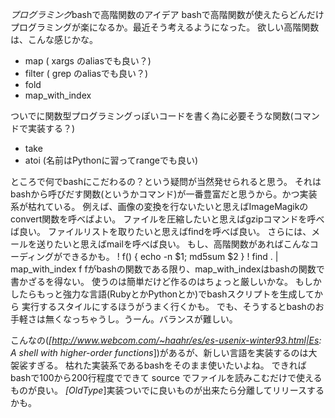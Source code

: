 *プログラミング*bashで高階関数のアイデア
bashで高階関数が使えたらどんだけプログラミングが楽になるか。最近そう考えるようになった。
欲しい高階関数は、こんな感じかな。

- map    ( xargs のaliasでも良い？)
- filter ( grep のaliasでも良い？)
- fold
- map_with_index

ついでに関数型プログラミングっぽいコードを書く為に必要そうな関数(コマンドで実装する？)
- take
- atoi (名前はPythonに習ってrangeでも良い)

ところで何でbashにこだわるの？という疑問が当然発せられると思う。
それはbashから呼びだす関数(というかコマンド)が一番豊富だと思うから。かつ実装系が枯れている。
例えば、画像の変換を行ないたいと思えばImageMagikのconvert関数を呼べばよい。
ファイルを圧縮したいと思えばgzipコマンドを呼べば良い。
ファイルリストを取りたいと思えばfindを呼べば良い。
さらには、メールを送りたいと思えばmailを呼べば良い。
もし、高階関数があればこんなコーディングができるかも。
! f() { echo -n $1; md5sum $2 }
! find . | map_with_index f
fがbashの関数である限り、map_with_indexはbashの関数で書かざるを得ない。
使うのは簡単だけど作るのはちょっと厳しいかな。
もしかしたらもっと強力な言語(RubyとかPythonとか)でbashスクリプトを生成してから
実行するスタイルにするほうがうまく行くかも。
でも、そうするとbashのお手軽さは無くなっちゃうし。うーん。バランスが難しい。

こんなの(*[http://www.webcom.com/~haahr/es/es-usenix-winter93.html|Es: A shell with higher-order functions*])があるが、新しい言語を実装するのは大袈裟すぎる。
枯れた実装系であるbashをそのまま使いたいよね。
できればbashで100から200行程度でできて source でファイルを読みこむだけで使えるものが良い。
*[OldType*]実装ついでに良いものが出来たら分離してリリースするかも。
